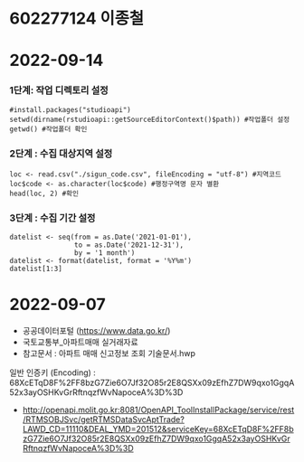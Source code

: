 # 602277124 이종철

# 2022-09-14

### 1단계: 작업 디렉토리 설정
```
#install.packages("studioapi")
setwd(dirname(rstudioapi::getSourceEditorContext()$path)) #작업폴더 설정
getwd() #작업폴더 확인 
```

### 2단계 : 수집 대상지역 설정
```
loc <- read.csv("./sigun_code.csv", fileEncoding = "utf-8") #지역코드
loc$code <- as.character(loc$code) #행정구역명 문자 별환
head(loc, 2) #확인
```

### 3단계 : 수집 기간 설정
```
datelist <- seq(from = as.Date('2021-01-01'),
                to = as.Date('2021-12-31'),
                by = '1 month')
datelist <- format(datelist, format = '%Y%m')
datelist[1:3]
```

# 2022-09-07

- 공공데이터포털 (https://www.data.go.kr/)
- 국토교통부_아파트매매 실거래자료
- 참고문서 : 아파트 매매 신고정보 조회 기술문서.hwp

일반 인증키 (Encoding) : 68XcETqD8F%2FF8bzG7Zie6O7Jf32O85r2E8QSXx09zEfhZ7DW9qxo1GgqA52x3ayOSHKvGrRftnqzfWvNapoceA%3D%3D

- http://openapi.molit.go.kr:8081/OpenAPI_ToolInstallPackage/service/rest/RTMSOBJSvc/getRTMSDataSvcAptTrade?LAWD_CD=11110&DEAL_YMD=201512&serviceKey=68XcETqD8F%2FF8bzG7Zie6O7Jf32O85r2E8QSXx09zEfhZ7DW9qxo1GgqA52x3ayOSHKvGrRftnqzfWvNapoceA%3D%3D

